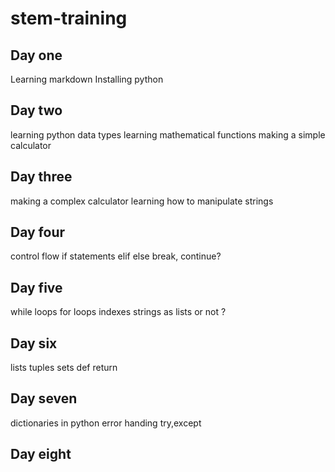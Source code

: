 # stem-training
## Day one
Learning markdown
Installing python
## Day two
learning python data types
learning mathematical functions
making a simple calculator
## Day three
making a complex calculator
learning how to manipulate strings
## Day four
control flow
if statements
elif else
break, continue?
## Day five
while loops
for loops
indexes
strings as lists or not ?
## Day six
lists
tuples
sets
def
return
## Day seven
dictionaries in python
error handing try,except
## Day eight

